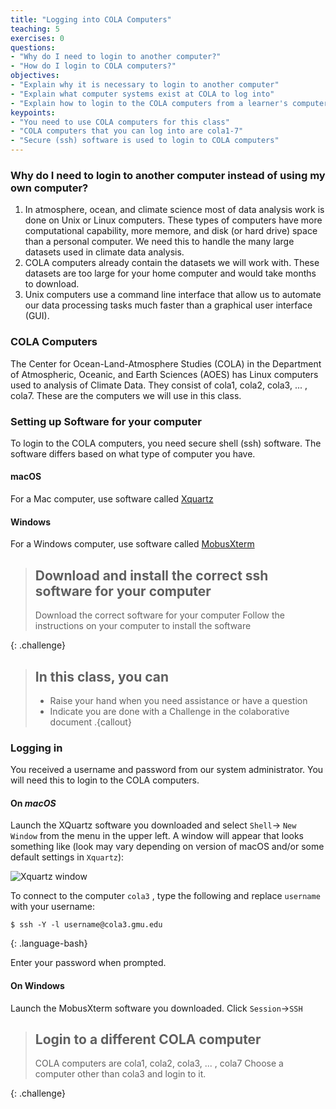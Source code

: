 ```yaml
---
title: "Logging into COLA Computers"
teaching: 5
exercises: 0
questions:
- "Why do I need to login to another computer?"
- "How do I login to COLA computers?"
objectives:
- "Explain why it is necessary to login to another computer"
- "Explain what computer systems exist at COLA to log into"
- "Explain how to login to the COLA computers from a learner's computer"
keypoints:
- "You need to use COLA computers for this class"
- "COLA computers that you can log into are cola1-7"
- "Secure (ssh) software is used to login to COLA computers"
---
```

### Why do I need to login to another computer instead of using my own computer?
1. In atmosphere, ocean, and climate science most of data analysis work is done on Unix or Linux computers. These types of computers have more computational capability, more memore, and disk (or hard drive) space than a personal computer.  We need this to handle the many large datasets used in climate data analysis.  
2. COLA computers already contain the datasets we will work with.  These datasets are too large for your home computer and would take months to download. 
3. Unix computers use a command line interface that allow us to automate our data processing tasks much faster than a graphical user interface (GUI).  

### COLA Computers

The Center for Ocean-Land-Atmosphere Studies (COLA) in the Department of Atmospheric, Oceanic, and Earth Sciences (AOES) has Linux computers used to analysis of Climate Data.  They consist of cola1, cola2, cola3, ... , cola7.  These are the computers we will use in this class.  

### Setting up Software for your computer

To login to the COLA computers, you need secure shell (ssh) software. The software differs based on what type of computer you have. 

#### macOS
For a Mac computer, use software called [Xquartz](https://www.xquartz.org/)
#### Windows
For a Windows computer, use software called [MobusXterm](https://mobaxterm.mobatek.net/)

> ## Download and install the correct ssh software for your computer
>
> Download the correct software for your computer 
> Follow the instructions on your computer to install the software
>
{: .challenge}

> ## In this class, you can
>
> * Raise your hand when you need assistance or have a question
> * Indicate you are done with a Challenge in the colaborative document
.{callout}

### Logging in

You received a username and password from our system administrator.  You will need this to login to the COLA computers.

#### On _macOS_
Launch the XQuartz software you downloaded and select `Shell`-> `New Window` from the menu in the upper left.
A window will appear that looks something like (look may vary depending on version of macOS and/or some default settings in `Xquartz`):

![Xquartz window](https://github.com/kpegion/AOES-CLIM-intro-cola-computing/blob/gh-pages/assets/img/Xquartz-open.png)

To connect to the computer `cola3` , type the following and replace `username` with your username:

~~~
$ ssh -Y -l username@cola3.gmu.edu
~~~
{: .language-bash}

Enter your password when prompted.

#### On Windows
Launch the MobusXterm software you downloaded.  Click `Session`->`SSH` 

> ## Login to a different COLA computer
>
> COLA computers are cola1, cola2, cola3, ... , cola7
> Choose a computer other than cola3 and login to it.
>
{: .challenge}
